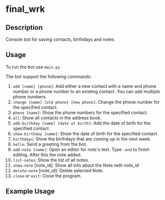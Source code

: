 # final_wrk

## Description
Console bot for saving contacts, birthdays and notes

## Usage
To run the bot use `main.py`

The bot support the following commands:

1. `add [name] [phone]`: Add either a new contact with a name and phone number or a phone number to an existing contact. You can add multiple phone numbers.
2. `change [name] [old phone] [new phone]`: Change the phone number for the specified contact.
3. `phone [name]`: Show the phone numbers for the specified contact.
4. `all`: Show all contacts in the address book.
5. `add-birthday [name] [date of birth]`: Add the date of birth for the specified contact.
6. `show-birthday [name]`: Show the date of birth for the specified contact.
7. `birthdays`: Show the birthdays that are coming up in the next week.
8. `hello`: Send a greeting from the bot.
9. `add-note [name]`: Open an editor for note's text. Type `:end` to finish editing. After this the note added.
10. `list-notes`: Show the list of all notes.
11. `show-note` [note_id]: Show all info about the Note iwth note_id
12. `delete-note` [note_id]: Delete selected Note.
13. `close` or `exit`: Close the program.

## Example Usage
